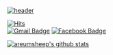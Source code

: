    [![header](https://capsule-render.vercel.app/api?type=wave&color=timeGradient&height=270&section=header&text=Hello%20I%20am%20Yang%20Areum👋&fontSize=40)](https://github.com/areumsheep)<br>
   
[![Hits](https://hits.seeyoufarm.com/api/count/incr/badge.svg?url=https%3A%2F%2Fgithub.com%2Fareumsheep%2Fhit-counter)](https://hits.seeyoufarm.com)     
[![Gmail Badge](https://img.shields.io/badge/Gmail-d14836?style=flat-square&logo=Gmail&logoColor=white&link=mailto:reum1032@gmail.com)](mailto:reum1032@gmail.com)
[![Facebook Badge](https://img.shields.io/badge/facebook-1877f2?style=flat-square&logo=facebook&logoColor=white&link=https://www.facebook.com/profile.php?id=100009403314641)](https://www.facebook.com/profile.php?id=100009403314641)
   
[![areumsheep's github stats](https://github-readme-stats.vercel.app/api?username=areumsheep)](https://github.com/areumsheep/github-readme-stats)
  <!--[![Top Langs](https://github-readme-stats.vercel.app/api/top-langs/?username=areumsheep&layout=compact)](https://github.com/areumsheep/areumsheep)  -->
<!--
**Areum1/Areum1** is a ✨ _special_ ✨ repository because its `README.md` (this file) appears on your GitHub profile.

Here are some ideas to get you started:

- 🔭 I’m currently working on ...
- 🌱 I’m currently learning ...
- 👯 I’m looking to collaborate on ...
- 🤔 I’m looking for help with ...
- 💬 Ask me about ...
- 📫 How to reach me: ...
- 😄 Pronouns: ...
- ⚡ Fun fact: ...
-->
